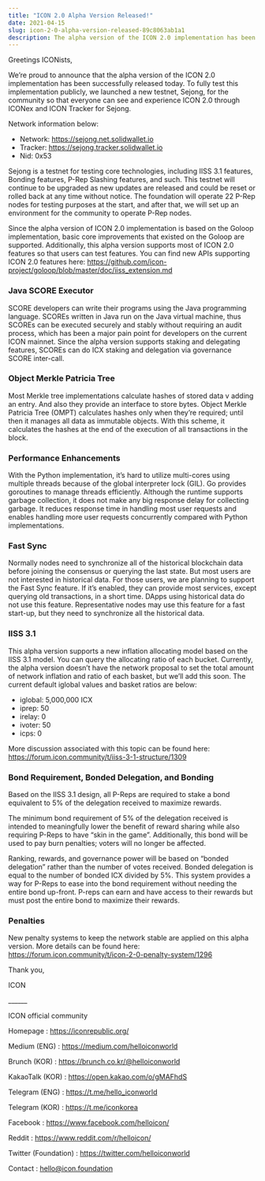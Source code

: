 ```yaml
---
title: "ICON 2.0 Alpha Version Released!"
date: 2021-04-15
slug: icon-2-0-alpha-version-released-89c8063ab1a1
description: The alpha version of the ICON 2.0 implementation has been successfully released
---
```


Greetings ICONists,

We’re proud to announce that the alpha version of the ICON 2.0 implementation has been successfully released today. To fully test this implementation publicly, we launched a new testnet, Sejong, for the community so that everyone can see and experience ICON 2.0 through ICONex and ICON Tracker for Sejong.

Network information below:

* Network: <https://sejong.net.solidwallet.io>
* Tracker: <https://sejong.tracker.solidwallet.io>
* Nid: 0x53

Sejong is a testnet for testing core technologies, including IISS 3.1 features, Bonding features, P-Rep Slashing features, and such. This testnet will continue to be upgraded as new updates are released and could be reset or rolled back at any time without notice. The foundation will operate 22 P-Rep nodes for testing purposes at the start, and after that, we will set up an environment for the community to operate P-Rep nodes.

Since the alpha version of ICON 2.0 implementation is based on the Goloop implementation, basic core improvements that existed on the Goloop are supported. Additionally, this alpha version supports most of ICON 2.0 features so that users can test features. You can find new APIs supporting ICON 2.0 features here: <https://github.com/icon-project/goloop/blob/master/doc/iiss_extension.md>

### **Java SCORE Executor**

SCORE developers can write their programs using the Java programming language. SCOREs written in Java run on the Java virtual machine, thus SCOREs can be executed securely and stably without requiring an audit process, which has been a major pain point for developers on the current ICON mainnet. Since the alpha version supports staking and delegating features, SCOREs can do ICX staking and delegation via governance SCORE inter-call.

### **Object Merkle Patricia Tree**

Most Merkle tree implementations calculate hashes of stored data v adding an entry. And also they provide an interface to store bytes. Object Merkle Patricia Tree (OMPT) calculates hashes only when they’re required; until then it manages all data as immutable objects. With this scheme, it calculates the hashes at the end of the execution of all transactions in the block.

### **Performance Enhancements**

With the Python implementation, it’s hard to utilize multi-cores using multiple threads because of the global interpreter lock (GIL). Go provides goroutines to manage threads efficiently. Although the runtime supports garbage collection, it does not make any big response delay for collecting garbage. It reduces response time in handling most user requests and enables handling more user requests concurrently compared with Python implementations.

### **Fast Sync**

Normally nodes need to synchronize all of the historical blockchain data before joining the consensus or querying the last state. But most users are not interested in historical data. For those users, we are planning to support the Fast Sync feature. If it’s enabled, they can provide most services, except querying old transactions, in a short time. DApps using historical data do not use this feature. Representative nodes may use this feature for a fast start-up, but they need to synchronize all the historical data.

### **IISS 3.1**

This alpha version supports a new inflation allocating model based on the IISS 3.1 model. You can query the allocating ratio of each bucket. Currently, the alpha version doesn’t have the network proposal to set the total amount of network inflation and ratio of each basket, but we’ll add this soon. The current default iglobal values and basket ratios are below:

* iglobal: 5,000,000 ICX
* iprep: 50
* irelay: 0
* ivoter: 50
* icps: 0

More discussion associated with this topic can be found here: <https://forum.icon.community/t/iiss-3-1-structure/1309>

### **Bond Requirement, Bonded Delegation, and Bonding**

Based on the IISS 3.1 design, all P-Reps are required to stake a bond equivalent to 5% of the delegation received to maximize rewards.

The minimum bond requirement of 5% of the delegation received is intended to meaningfully lower the benefit of reward sharing while also requiring P-Reps to have “skin in the game”. Additionally, this bond will be used to pay burn penalties; voters will no longer be affected.

Ranking, rewards, and governance power will be based on “bonded delegation” rather than the number of votes received. Bonded delegation is equal to the number of bonded ICX divided by 5%. This system provides a way for P-Reps to ease into the bond requirement without needing the entire bond up-front. P-reps can earn and have access to their rewards but must post the entire bond to maximize their rewards.

### **Penalties**

New penalty systems to keep the network stable are applied on this alpha version. More details can be found here: <https://forum.icon.community/t/icon-2-0-penalty-system/1296>

Thank you,

ICON

\_\_\_\_\_\_

ICON official community

Homepage : <https://iconrepublic.org/>

Medium (ENG) : <https://medium.com/helloiconworld>

Brunch (KOR) : <https://brunch.co.kr/@helloiconworld>

KakaoTalk (KOR) : <https://open.kakao.com/o/gMAFhdS>

Telegram (ENG) : <https://t.me/hello_iconworld>

Telegram (KOR) : <https://t.me/iconkorea>

Facebook : <https://www.facebook.com/helloicon/>

Reddit : <https://www.reddit.com/r/helloicon/>

Twitter (Foundation) : <https://twitter.com/helloiconworld>

Contact : hello@icon.foundation

